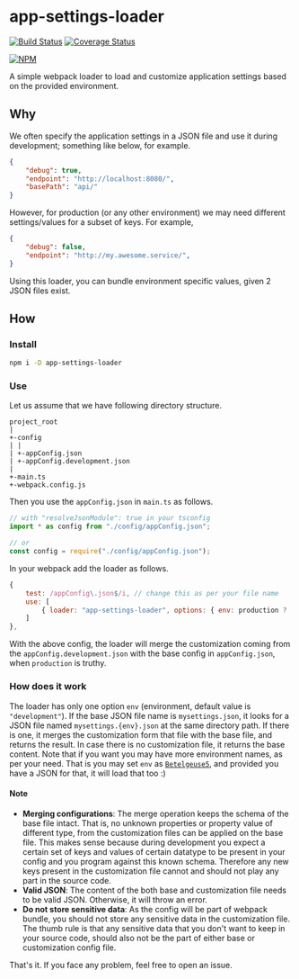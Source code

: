 # app-settings-loader

[![Build Status](https://travis-ci.com/Sayan751/app-settings-loader.svg?branch=master)](https://travis-ci.com/Sayan751/app-settings-loader)
[![Coverage Status](https://coveralls.io/repos/github/Sayan751/app-settings-loader/badge.svg?branch=master)](https://coveralls.io/github/Sayan751/app-settings-loader?branch=master)

[![NPM](https://nodei.co/npm/app-settings-loader.png)](https://nodei.co/npm/app-settings-loader/)

A simple webpack loader to load and customize application settings based on the provided environment.

## Why

We often specify the application settings in a JSON file and use it during development; something like below, for example.

```json
{
    "debug": true,
    "endpoint": "http://localhost:8080/",
    "basePath": "api/"
}
```

However, for production (or any other environment) we may need different settings/values for a subset of keys. For example,

```json
{
    "debug": false,
    "endpoint": "http://my.awesome.service/",
}
```

Using this loader, you can bundle environment specific values, given 2 JSON files exist.

## How

### Install

```bash
npm i -D app-settings-loader
```

### Use

Let us assume that we have following directory structure.

```text
project_root
|
+-config
| |
| +-appConfig.json
| +-appConfig.development.json
|
+-main.ts
+-webpack.config.js
```

Then you use the `appConfig.json` in `main.ts` as follows.

```typescript
// with "resolveJsonModule": true in your tsconfig
import * as config from "./config/appConfig.json";

// or
const config = require("./config/appConfig.json");
```

In your webpack add the loader as follows.

```javascript
{
    test: /appConfig\.json$/i, // change this as per your file name
    use: [
        { loader: "app-settings-loader", options: { env: production ? 'production' : 'development' } },
    ]
},
```

With the above config, the loader will merge the customization coming from the `appConfig.development.json` with the base config in `appConfig.json`, when `production` is truthy.

### How does it work

The loader has only one option `env` (environment, default value is `"development"`). If the base JSON file name is `mysettings.json`, it looks for a JSON file named `mysettings.{env}.json` at the same directory path. If there is one, it merges the customization form that file with the base file, and returns the result. In case there is no customization file, it returns the base content. Note that if you want you may have more environment names, as per your need. That is you may set `env` as [`Betelgeuse5`](https://hitchhikers.fandom.com/wiki/Ford_Prefect), and provided you have a  JSON for that, it will load that too :)

#### Note

- **Merging configurations**: The merge operation keeps the schema of the base file intact. That is, no unknown properties or property value of different type, from the customization files can be applied on the base file. This makes sense because during development you expect a certain set of keys and values of certain datatype to be present in your config and you program against this known schema. Therefore any new keys present in the customization file cannot and should not play any part in the source code.
- **Valid JSON**: The content of the both base and customization file needs to be valid JSON. Otherwise, it will throw an error.
- **Do not store sensitive data**: As the config will be part of webpack bundle, you should not store any sensitive data in the customization file. The thumb rule is that any sensitive data that you don't want to keep in your source code, should also not be the part of either base or customization config file.

That's it. If you face any problem, feel free to open an issue.